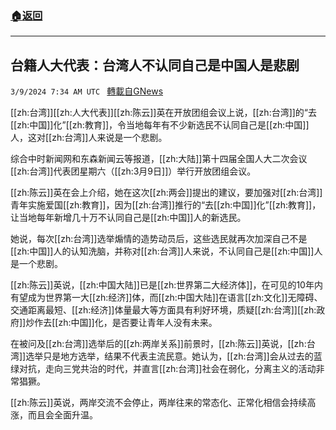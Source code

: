 ###  [:house:返回](README.md)
---


## 台籍人大代表：台湾人不认同自己是中国人是悲剧
`3/9/2024 7:34 AM UTC ` [轉載自GNews](https://gnews.org/articles/2379389)

[[zh:台湾]][[zh:人大代表]][[zh:陈云]]英在开放团组会议上说，[[zh:台湾]]的“去[[zh:中国]]化”[[zh:教育]]，令当地每年有不少新选民不认同自己是[[zh:中国]]人，这对[[zh:台湾]]人来说是一个悲剧。

综合中时新闻网和东森新闻云等报道，[[zh:大陆]]第十四届全国人大二次会议[[zh:台湾]]代表团星期六（[[zh:3月9日]]）举行开放团组会议。

[[zh:陈云]]英在会上介绍，她在这次[[zh:两会]]提出的建议，要加强对[[zh:台湾]]青年实施爱国[[zh:教育]]，因为[[zh:台湾]]推行的“去[[zh:中国]]化”[[zh:教育]]，让当地每年新增几十万不认同自己是[[zh:中国]]人的新选民。

她说，每次[[zh:台湾]]选举煽情的造势动员后，这些选民就再次加深自己不是[[zh:中国]]人的认知洗脑，并称对[[zh:台湾]]人来说，不认同自己是[[zh:中国]]人是一个悲剧。

[[zh:陈云]]英说，[[zh:中国大陆]]已是[[zh:世界第二大经济体]]，在可见的10年内有望成为世界第一大[[zh:经济]]体，而[[zh:中国大陆]]在语言[[zh:文化]]无障碍、交通距离最短、[[zh:经济]]体量最大等方面具有利好环境，质疑[[zh:台湾]][[zh:政府]]炒作去[[zh:中国]]化，是否要让青年人没有未来。

在被问及[[zh:台湾]]选举后的[[zh:两岸关系]]前景时，[[zh:陈云]]英说，[[zh:台湾]]选举只是地方选举，结果不代表主流民意。她认为，[[zh:台湾]]会从过去的蓝绿对抗，走向三党共治的时代，并直言[[zh:台湾]]社会在弱化，分离主义的活动非常猖獗。

[[zh:陈云]]英说，两岸交流不会停止，两岸往来的常态化、正常化相信会持续高涨，而且会全面升温。
